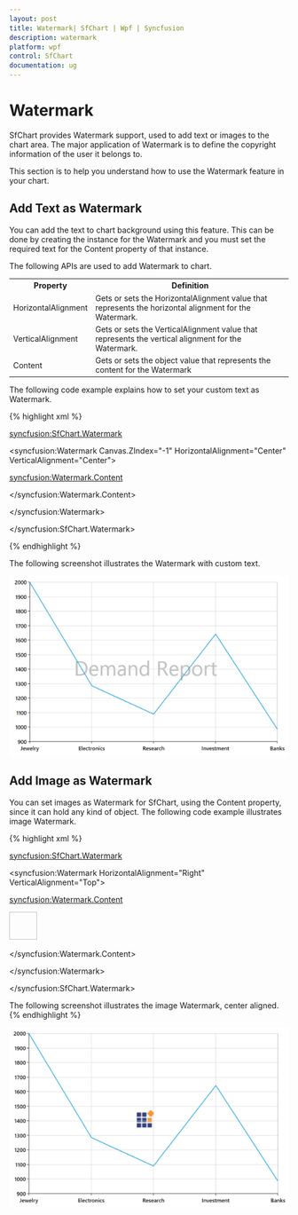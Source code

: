 ```yaml
---
layout: post
title: Watermark| SfChart | Wpf | Syncfusion
description: watermark
platform: wpf
control: SfChart
documentation: ug
---
```


# Watermark

SfChart provides Watermark support, used to add text or images to the chart area. The major application of Watermark is to define the copyright information of the user it belongs to. 

This section is to help you understand how to use the Watermark feature in your chart.

## Add Text as Watermark

You can add the text to chart background using this feature. This can be done by creating the instance for the Watermark and you must set the required text for the Content property of that instance. 

The following APIs are used to add Watermark to chart.



<table>
<tr>
<th>
Property</th><th>
Definition</th></tr>
<tr>
<td>
HorizontalAlignment</td><td>
Gets or sets the HorizontalAlignment value that represents the horizontal alignment for the Watermark.</td></tr>
<tr>
<td>
VerticalAlignment</td><td>
Gets or sets the VerticalAlignment value that represents the vertical alignment for the Watermark.</td></tr>
<tr>
<td>
Content</td><td>
Gets or sets the object value that represents the content for the Watermark</td></tr>
</table>


The following code example explains how to set your custom text as Watermark.

{% highlight xml %}


<syncfusion:SfChart.Watermark>

<syncfusion:Watermark Canvas.ZIndex="-1"  HorizontalAlignment="Center" VerticalAlignment="Center">

<syncfusion:Watermark.Content>

<TextBlock Text="Demand Report" FontSize="60" Foreground="Gray" Opacity="0.5"></TextBlock>

</syncfusion:Watermark.Content>

</syncfusion:Watermark>

</syncfusion:SfChart.Watermark>

{% endhighlight %}

The following screenshot illustrates the Watermark with custom text.

![C:/Users/rachel/Desktop/snaps/21.png](Watermark_images/Watermark_img1.png)



## Add Image as Watermark

You can set images as Watermark for SfChart, using the Content property, since it can hold any kind of object. The following code example illustrates image Watermark.

{% highlight xml %}



<syncfusion:SfChart.Watermark>

<syncfusion:Watermark   HorizontalAlignment="Right" VerticalAlignment="Top">

<syncfusion:Watermark.Content>

<Image Source="ms-appx:///Assets/syncfusion.png" Height="50" Width="50"/>

</syncfusion:Watermark.Content>

</syncfusion:Watermark>

</syncfusion:SfChart.Watermark>

The following screenshot illustrates the image Watermark, center aligned.
{% endhighlight %}

![C:/Users/rachel/Desktop/snaps/22.png](Watermark_images/Watermark_img2.png)



